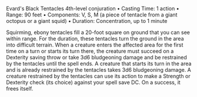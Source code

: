 Evard's Black Tentacles
4th-level conjuration
• Casting Time: 1 action
• Range: 90 feet
• Components: V, S, M (a piece of tentacle from a giant octopus or a giant squid)
• Duration: Concentration, up to 1 minute 

Squirming, ebony tentacles fill a 20-foot square on ground that you can see within range. For the duration, these tentacles turn the ground in the area into difficult terrain. When a creature enters the affected area for the first time on a turn or starts its turn there, the creature must succeed on a Dexterity saving throw or take 3d6 bludgeoning damage and be restrained by the tentacles until the spell ends. A creature that starts its turn in the area and is already restrained by the tentacles takes 3d6 bludgeoning damage. A creature restrained by the tentacles can use its action to make a Strength or Dexterity check (its choice) against your spell save DC. On a success, it frees itself.